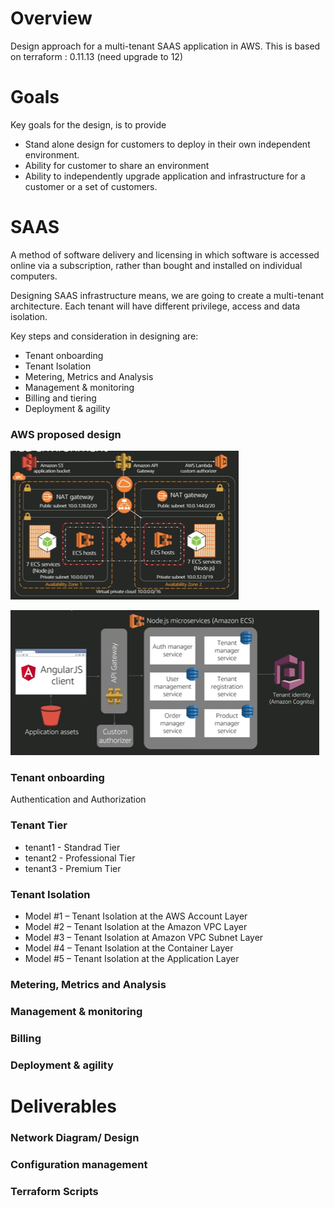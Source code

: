 # Overview
Design approach for a multi-tenant SAAS application in AWS. This is based on terraform : 0.11.13 (need upgrade to 12)

# Goals
Key goals for the design, is to provide
* Stand alone design for customers to deploy in their own independent environment.
* Ability for customer to share an environment
* Ability to independently upgrade application and infrastructure for a customer or a set of customers.

# SAAS
A method of software delivery and licensing in which software is accessed online via a subscription, rather than bought and installed on individual computers.

Designing SAAS infrastructure means, we are going to create a multi-tenant architecture. Each tenant will have different privilege, access and data isolation.

Key steps and consideration in designing are:

* Tenant onboarding
* Tenant Isolation
* Metering, Metrics and Analysis
* Management & monitoring
* Billing and tiering
* Deployment & agility

### AWS proposed design

![Design](./images/design.png?raw=true "Title")</br>

![Onboarding Approach](./images/Auth.png?raw=true "Title")

### Tenant onboarding
Authentication and Authorization

### Tenant Tier

* tenant1 - Standrad Tier
* tenant2 - Professional Tier
* tenant3 - Premium Tier

### Tenant Isolation

* Model #1 – Tenant Isolation at the AWS Account Layer
* Model #2 – Tenant Isolation at the Amazon VPC Layer
* Model #3 – Tenant Isolation at Amazon VPC Subnet Layer
* Model #4 – Tenant Isolation at the Container Layer
* Model #5 – Tenant Isolation at the Application Layer

### Metering, Metrics and Analysis

### Management & monitoring

### Billing

### Deployment & agility

# Deliverables

### Network Diagram/ Design


### Configuration management

### Terraform Scripts
